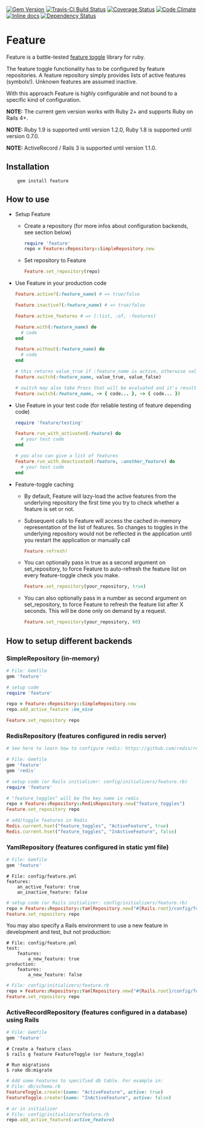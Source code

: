 [![Gem Version](https://badge.fury.io/rb/feature.svg)](https://rubygems.org/gems/feature)
[![Travis-CI Build Status](https://travis-ci.org/mgsnova/feature.svg)](https://travis-ci.org/mgsnova/feature)
[![Coverage Status](http://img.shields.io/coveralls/mgsnova/feature/master.svg)](https://coveralls.io/r/mgsnova/feature)
[![Code Climate](https://codeclimate.com/github/mgsnova/feature.svg)](https://codeclimate.com/github/mgsnova/feature)
[![Inline docs](http://inch-ci.org/github/mgsnova/feature.svg)](http://inch-ci.org/github/mgsnova/feature)
[![Dependency Status](https://gemnasium.com/mgsnova/feature.svg)](https://gemnasium.com/mgsnova/feature)

# Feature

Feature is a battle-tested [feature toggle](http://martinfowler.com/bliki/FeatureToggle.html) library for ruby.

The feature toggle functionality has to be configured by feature repositories. A feature repository simply provides lists of active features (symbols!). Unknown features are assumed inactive.

With this approach Feature is highly configurable and not bound to a specific kind of configuration.

**NOTE:** The current gem version works with Ruby 2+ and supports Ruby on Rails 4+.

**NOTE:** Ruby 1.9 is supported until version 1.2.0, Ruby 1.8 is supported until version 0.7.0.

**NOTE:** ActiveRecord / Rails 3 is supported until version 1.1.0.

## Installation

        gem install feature

## How to use

* Setup Feature
    * Create a repository (for more infos about configuration backends, see section below)
        ```ruby
        require 'feature'
        repo = Feature::Repository::SimpleRepository.new
        ```

    * Set repository to Feature
        ```ruby
        Feature.set_repository(repo)
        ```

* Use Feature in your production code
    ```ruby
    Feature.active?(:feature_name) # => true/false

    Feature.inactive?(:feature_name) # => true/false

    Feature.active_features # => [:list, :of, :features]

    Feature.with(:feature_name) do
      # code
    end

    Feature.without(:feature_name) do
      # code
    end

    # this returns value_true if :feature_name is active, otherwise value_false
    Feature.switch(:feature_name, value_true, value_false) 

    # switch may also take Procs that will be evaluated and it's result returned.
    Feature.switch(:feature_name, -> { code... }, -> { code... })
    ```

* Use Feature in your test code (for reliable testing of feature depending code)
    ```ruby
    require 'feature/testing'

    Feature.run_with_activated(:feature) do
      # your test code
    end

    # you also can give a list of features
    Feature.run_with_deactivated(:feature, :another_feature) do
      # your test code
    end
    ```

* Feature-toggle caching

    * By default, Feature will lazy-load the active features from the
      underlying repository the first time you try to check whether a
      feature is set or not. 

    * Subsequent calls to Feature will access the cached in-memory
      representation of the list of features. So changes to toggles in the 
      underlying repository would not be reflected in the application
      until you restart the application or manually call
        ```ruby
        Feature.refresh!
        ```

    * You can optionally pass in true as a second argument on
      set_repository, to force Feature to auto-refresh the feature list
      on every feature-toggle check you make.
        ```ruby
        Feature.set_repository(your_repository, true)
        ```

    * You can also optionally pass in a number as second argument on
      set_repository, to force Feature to refresh the feature list
      after X seconds. This will be done only on demand by a request.
        ```ruby
        Feature.set_repository(your_repository, 60)
        ```

## How to setup different backends

### SimpleRepository (in-memory)
```ruby
# File: Gemfile
gem 'feature'
```

```ruby
# setup code
require 'feature'

repo = Feature::Repository::SimpleRepository.new
repo.add_active_feature :be_nice

Feature.set_repository repo
```

### RedisRepository (features configured in redis server)
```ruby
# See here to learn how to configure redis: https://github.com/redis/redis-rb

# File: Gemfile
gem 'feature'
gem 'redis'
```

```ruby
# setup code (or Rails initializer: config/initializers/feature.rb)
require 'feature'

# "feature_toggles" will be the key name in redis
repo = Feature::Repository::RedisRepository.new("feature_toggles")
Feature.set_repository repo

# add/toggle features in Redis
Redis.current.hset("feature_toggles", "ActiveFeature", true)
Redis.current.hset("feature_toggles", "InActiveFeature", false)
```

### YamlRepository (features configured in static yml file)
```ruby
# File: Gemfile
gem 'feature'
```

```
# File: config/feature.yml
features:
    an_active_feature: true
    an_inactive_feature: false
```

```ruby
# setup code (or Rails initializer: config/initializers/feature.rb)
repo = Feature::Repository::YamlRepository.new("#{Rails.root}/config/feature.yml")
Feature.set_repository repo
```

You may also specify a Rails environment to use a new feature in development and test, but not production:
```
# File: config/feature.yml
test:
    features:
        a_new_feature: true
production:
    features:
        a_new_feature: false
```

```ruby
# File: config/initializers/feature.rb
repo = Feature::Repository::YamlRepository.new("#{Rails.root}/config/feature.yml", Rails.env)
Feature.set_repository repo
```

### ActiveRecordRepository (features configured in a database) using Rails

```ruby
# File: Gemfile
gem 'feature'
```

```
# Create a feature class 
$ rails g feature FeatureToggle (or feature_toggle)

# Run migrations
$ rake db:migrate
```

```ruby
# Add some Features to specified db table. For example in:
# File: db/schema.rb
FeatureToggle.create!(name: "ActiveFeature", active: true)
FeatureToggle.create!(name: "InActiveFeature", active: false)

# or in initializer
# File: config/initializers/feature.rb
repo.add_active_feature(:active_feature)
```
